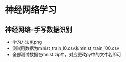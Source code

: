# 神经网络学习
## 神经网络-手写数据识别
* 学习方法见png
* 测试用数据为minist_train_10.csv和minist_train_100.csv
* 全部测试数据在mnist.zip中，对应更改py中的文件名即可